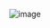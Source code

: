 ![image](https://github.com/wahyu-nugroho-adji/bussiness-card/assets/135510326/0c733952-9e25-4cf9-898b-f6b2d161ebd7)
